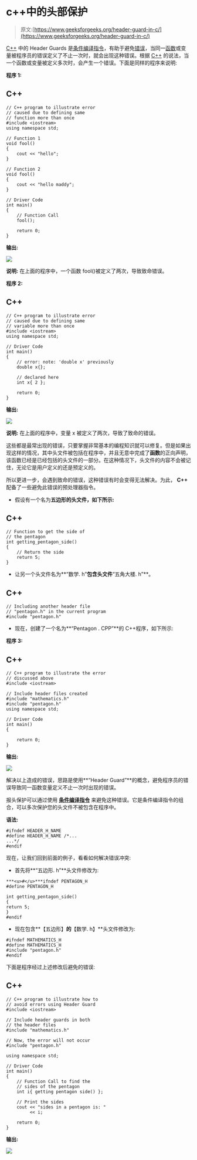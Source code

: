 # c++中的头部保护

> 原文:[https://www.geeksforgeeks.org/header-guard-in-c/](https://www.geeksforgeeks.org/header-guard-in-c/)

[C++](https://www.geeksforgeeks.org/c-plus-plus/) 中的 Header Guards 是[条件编译指令](https://www.geeksforgeeks.org/cpp-preprocessor-directives-set-2/)，有助于避免[错误](https://www.geeksforgeeks.org/errors-in-cc/)，当同一[函数](https://www.geeksforgeeks.org/functions-in-c/)或变量被程序员的错误定义了不止一次时，就会出现这种错误。根据 [C++](https://www.geeksforgeeks.org/c-plus-plus/) 的说法，当一个函数或变量被定义多次时，会产生一个错误。下面是同样的程序来说明:

**程序 1:**

## C++

```
// C++ program to illustrate error
// caused due to defining same
// function more than once
#include <iostream>
using namespace std;

// Function 1
void fool()
{
    cout << "hello";
}

// Function 2
void fool()
{
    cout << "hello maddy";
}

// Driver Code
int main()
{
    // Function Call
    fool();

    return 0;
}
```

**输出:**

![](img/9fbbecd4bddf231c028627dc68c06279.png)

**说明:**
在上面的程序中，一个函数 fool()被定义了两次，导致致命错误。

**程序 2:**

## C++

```
// C++ program to illustrate error
// caused due to defining same
// variable more than once
#include <iostream>
using namespace std;

// Driver Code
int main()
{
    // error: note: 'double x' previously
    double x{};

    // declared here
    int x{ 2 };

    return 0;
}
```

**输出:**

![](img/129143b31a7ba661ffedc5dd87070eef.png)

**说明:**
在上面的程序中，变量 x 被定义了两次，导致了致命的错误。

这些都是最常出现的错误，只要掌握非常基本的编程知识就可以修复。但是如果出现这样的情况，其中[](https://www.geeksforgeeks.org/write-header-file-c/)头文件被包括在程序中，并且无意中完成了**函数**的正向声明，该函数已经是已经包括的头文件的一部分。在这种情况下，头文件的内容不会被记住，无论它是用户定义的还是预定义的。

所以更进一步，会遇到致命的错误，这种错误有时会变得无法解决。为此， **C++** 配备了一些避免此错误的预处理器指令。

*   假设有一个名为**五边形的头文件，如下所示:**

## C++

```
// Function to get the side of
// the pentagon
int getting_pentagon_side()
{
    // Return the side
    return 5;
}
```

*   让另一个头文件名为**“数学. h”**包含头文件**“五角大楼. h”**。

## C++

```
// Including another header file
// "pentagon.h" in the current program
#include "pentagon.h"
```

*   现在，创建了一个名为**“Pentagon . CPP”**的 C++程序，如下所示:

**程序 3:**

## C++

```
// C++ program to illustrate the error
// discussed above
#include <iostream>

// Include header files created
#include "mathematics.h"
#include "pentagon.h"
using namespace std;

// Driver Code
int main()
{

    return 0;
}
```

**输出:**

![](img/f6eac70d0ce3ab438c4adb8c2fc7bc44.png)

解决以上造成的错误，思路是使用**“Header Guard”**的概念，避免程序员的错误导致同一函数变量定义不止一次时出现的错误。

报头保护可以通过使用 [**条件编译指令**](https://www.geeksforgeeks.org/cpp-preprocessor-directives-set-2/) 来避免这种错误。它是条件编译指令的组合，可以多次保护您的头文件不被包含在程序中。

**语法:**

```
#ifndef HEADER_H_NAME
#define HEADER_H_NAME /*...
...*/
#endif

```

现在，让我们回到前面的例子，看看如何解决错误冲突:

*   首先将**“五边形. h”**头文件修改为:

```
***<u>#</u>***ifndef PENTAGON_H
#define PENTAGON_H

int getting_pentagon_side()
{ 
return 5;
}
#endif

```

*   现在包含**【五边形】**的**【数学. h】**头文件修改为:

```
#ifndef MATHEMATICS_H
#define MATHEMATICS_H
#include "pentagon.h"
#endif

```

下面是程序经过上述修改后避免的错误:

## C++

```
// C++ program to illustrate how to
// avoid errors using Header Guard
#include <iostream>

// Include header guards in both
// the header files
#include "mathematics.h"

// Now, the error will not occur
#include "pentagon.h"

using namespace std;

// Driver Code
int main()
{
    // Function Call to find the
    // sides of the pentagon
    int i{ getting pentagon side() };

    // Print the sides
    cout << "sides in a pentagon is: "
         << i;

    return 0;
}
```

**输出:**

![](img/f9c96edfe95f910b2fbeb76be1db7464.png)